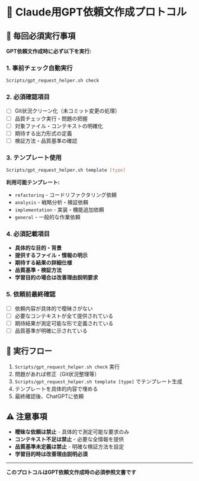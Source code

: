# 🤖 Claude用GPT依頼文作成プロトコル

## 🚨 毎回必須実行事項
**GPT依頼文作成時に必ず以下を実行:**

### 1. 事前チェック自動実行
```bash
Scripts/gpt_request_helper.sh check
```

### 2. 必須確認項目
- [ ] Git状況クリーン化（未コミット変更の処理）
- [ ] 品質チェック実行・問題の把握
- [ ] 対象ファイル・コンテキストの明確化
- [ ] 期待する出力形式の定義
- [ ] 検証方法・品質基準の確認

### 3. テンプレート使用
```bash
Scripts/gpt_request_helper.sh template [type]
```

**利用可能テンプレート:**
- `refactoring` - コードリファクタリング依頼
- `analysis` - 戦略分析・検証依頼  
- `implementation` - 実装・機能追加依頼
- `general` - 一般的な作業依頼

### 4. 必須記載項目
- **具体的な目的・背景**
- **提供するファイル・情報の明示**
- **期待する結果の詳細仕様**
- **品質基準・検証方法**
- **学習目的の場合は改善理由説明要求**

### 5. 依頼前最終確認
- [ ] 依頼内容が具体的で曖昧さがない
- [ ] 必要なコンテキストが全て提供されている
- [ ] 期待結果が測定可能な形で定義されている
- [ ] 品質基準が明確に示されている

## 🔄 実行フロー
1. `Scripts/gpt_request_helper.sh check` 実行
2. 問題があれば修正（Git状況整理等）
3. `Scripts/gpt_request_helper.sh template [type]` でテンプレート生成
4. テンプレートを具体的内容で埋める
5. 最終確認後、ChatGPTに依頼

## ⚠️ 注意事項
- **曖昧な依頼は禁止** - 具体的で測定可能な要求のみ
- **コンテキスト不足は禁止** - 必要な全情報を提供
- **品質基準未定義は禁止** - 明確な検証方法を設定
- **学習目的時は改善理由説明必須**

---

**このプロトコルはGPT依頼文作成時の必須参照文書です**